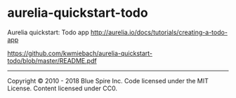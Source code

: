 # aurelia-quickstart-todo
Aurelia quickstart: Todo app http://aurelia.io/docs/tutorials/creating-a-todo-app

https://github.com/kwmiebach/aurelia-quickstart-todo/blob/master/README.pdf

-----

Copyright © 2010 - 2018 Blue Spire Inc. Code licensed under the MIT License. Content licensed under CC0.
